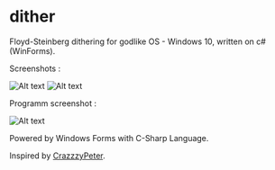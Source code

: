# dither

Floyd-Steinberg dithering for godlike OS - Windows 10, written on c# (WinForms).

Screenshots : 

![Alt text](http://images.vfl.ru/ii/1630867562/b8394f90/35747575.png "Start") ![Alt text](http://images.vfl.ru/ii/1630867680/b902a827/35747597.png "Dithered")

Programm screenshot :

![Alt text](http://images.vfl.ru/ii/1630868055/993a455f/35747653.png "Program")

Powered by Windows Forms with C-Sharp Language.



Inspired by [CrazzzyPeter](https://github.com/crazzzypeter).
